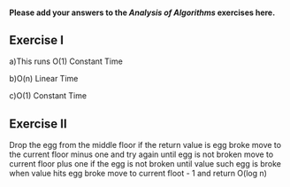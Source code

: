 #### Please add your answers to the ***Analysis of  Algorithms*** exercises here.

## Exercise I

a)This runs O(1) Constant Time


b)O(n) Linear Time


c)O(1) Constant Time

## Exercise II

Drop the egg from the middle floor if the return value is egg broke move to the current floor minus one and try again until egg is not broken
move to current floor plus one if the egg is not broken until value such egg is broke
when value hits egg broke move to current floot - 1 and return
O(log n)
